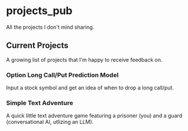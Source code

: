 # projects_pub
All the projects I don't mind sharing.

## Current Projects
A growing list of projects that I'm happy to receive feedback on.

### Option Long Call/Put Prediction Model
Input a stock symbol and get an idea of when to drop a long call/put.

### Simple Text Adventure
A quick little text adventure game featuring a prisoner (you) and a guard (conversational AI, utlizing an LLM).
